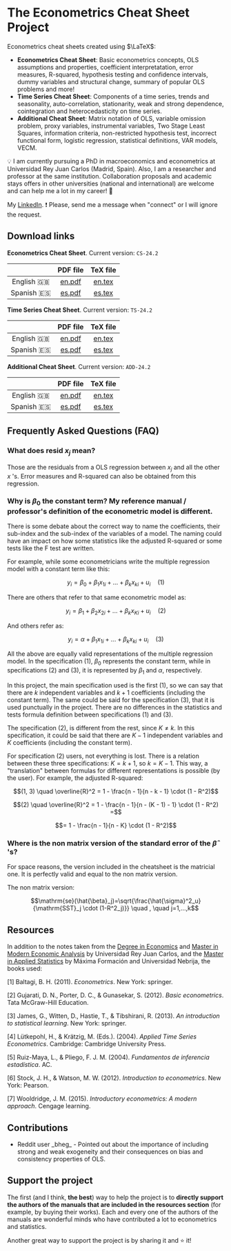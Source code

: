 # The Econometrics Cheat Sheet Project

Econometrics cheat sheets created using $\LaTeX$:

* **Econometrics Cheat Sheet**: Basic econometrics concepts, OLS assumptions and properties, coefficient interpretatation, error measures, R-squared, hypothesis testing and confidence intervals, dummy variables and structural change, summary of popular OLS problems and more!
* **Time Series Cheat Sheet**: Components of a time series, trends and seasonality, auto-correlation, stationarity, weak and strong dependence, cointegration and heterocedasticity on time series.
* **Additional Cheat Sheet**: Matrix notation of OLS, variable omission problem, proxy variables, instrumental variables, Two Stage Least Squares, information criteria, non-restricted hypothesis test, incorrect functional form, logistic regression, statistical definitions, VAR models, VECM.

:bulb: I am currently pursuing a PhD in macroeconomics and econometrics at Universidad Rey Juan Carlos (Madrid, Spain). Also, I am a researcher and professor at the same institution. Collaboration proposals and academic stays offers in other universities (national and international) are welcome and can help me a lot in my career! :rocket:

My [LinkedIn](https://www.linkedin.com/in/marcelomorenop/). ❗ Please, send me a message when "connect" or I will ignore the request.

## Download links

**Econometrics Cheat Sheet**. Current version: `CS-24.2`

|              | PDF file                                                          | TeX file                                                          |
| :----------: | :---------------------------------------------------------------: | :---------------------------------------------------------------: |
| English :uk: | [en.pdf](https://raw.githubusercontent.com/marcelomijas/econometrics-cheatsheet/main/econometrics-cheatsheet/econometrics-cheatsheet-en.pdf)  | [en.tex](econometrics-cheatsheet/econometrics-cheatsheet-en.tex)  |
| Spanish :es: | [es.pdf](https://raw.githubusercontent.com/marcelomijas/econometrics-cheatsheet/main/econometrics-cheatsheet/econometrics-cheatsheet-es.pdf)  | [es.tex](econometrics-cheatsheet/econometrics-cheatsheet-es.tex)  |

**Time Series Cheat Sheet**. Current version: `TS-24.2`

|              | PDF file                                                        | TeX file                                                        |
| :----------: | :-------------------------------------------------------------: | :-------------------------------------------------------------: |
| English :uk: | [en.pdf](https://raw.githubusercontent.com/marcelomijas/econometrics-cheatsheet/main/time-series-cheatsheet/time-series-cheatsheet-en.pdf)  | [en.tex](time-series-cheatsheet/time-series-cheatsheet-en.tex)  |
| Spanish :es: | [es.pdf](https://raw.githubusercontent.com/marcelomijas/econometrics-cheatsheet/main/time-series-cheatsheet/time-series-cheatsheet-es.pdf)  | [es.tex](time-series-cheatsheet/time-series-cheatsheet-es.tex)  |


**Additional Cheat Sheet**. Current version: `ADD-24.2`

|              | PDF file                                                      | TeX file                                                      |
| :----------: | :-----------------------------------------------------------: | :-----------------------------------------------------------: |
| English :uk: | [en.pdf](https://raw.githubusercontent.com/marcelomijas/econometrics-cheatsheet/main/additional-cheatsheet/additional-cheatsheet-en.pdf)  | [en.tex](additional-cheatsheet/additional-cheatsheet-en.tex)  |
| Spanish :es: | [es.pdf](https://raw.githubusercontent.com/marcelomijas/econometrics-cheatsheet/main/additional-cheatsheet/additional-cheatsheet-es.pdf)  | [es.tex](additional-cheatsheet/additional-cheatsheet-es.tex)  |

## Frequently Asked Questions (FAQ)

### What does $\mathrm{resid}$ $x_j$ mean?

Those are the residuals from a OLS regression between $x_j$ and all the other $x$ 's. Error measures and R-squared can also be obtained from this regression.

### Why is $\beta_0$ the constant term? My reference manual / professor's definition of the econometric model is different.

There is some debate about the correct way to name the coefficients, their sub-index and the sub-index of the variables of a model. The naming could have an impact on how some statistics like the adjusted R-squared or some tests like the F test are written.

For example, while some econometricians write the multiple regression model with a constant term like this:

$$y_i = \beta_0 + \beta_1 x_{1i} + ... + \beta_k x_{ki} + u_i \quad (1)$$

There are others that refer to that same econometric model as:

$$y_i = \beta_1 + \beta_2 x_{2i} + ... + \beta_k x_{Ki} + u_i \quad (2)$$

And others refer as:

$$y_i = \alpha + \beta_1 x_{1i} + ... + \beta_k x_{ki} + u_i \quad (3)$$

All the above are equally valid representations of the multiple regression model. In the specification $(1)$, $\beta_0$ represents the constant term, while in specifications $(2)$ and $(3)$, it is represented by $\beta_1$ and $\alpha$, respectively.

In this project, the main specification used is the first $(1)$, so we can say that there are $k$ independent variables and $k + 1$ coefficients (including the constant term). The same could be said for the specification $(3)$, that it is used punctually in the project. There are no differences in the statistics and tests formula definition between specifications $(1)$ and $(3)$.

The specification $(2)$, is different from the rest, since $K \neq k$. In this specification, it could be said that there are $K - 1$ independent variables and $K$ coefficients (including the constant term).

For specification $(2)$ users, not everything is lost. There is a relation between these three specifications: $K = k + 1$, so $k = K - 1$. This way, a "translation" between formulas for different representations is possible (by the user). For example, the adjusted R-squared:

$$(1, 3) \quad \overline{R}^2 = 1 - \frac{n - 1}{n - k - 1} \cdot (1 - R^2)$$

$$(2) \quad \overline{R}^2 = 1 - \frac{n - 1}{n - (K - 1) - 1} \cdot (1 - R^2) =$$

$$= 1 - \frac{n - 1}{n - K} \cdot (1 - R^2)$$

### Where is the non matrix version of the standard error of the $\hat{\beta}$ 's?

For space reasons, the version included in the cheatsheet is the matricial one. It is perfectly valid and equal to the non matrix version.

The non matrix version:

$$\mathrm{se}(\hat{\beta}_j)=\sqrt{\frac{\hat{\sigma}^2_u}{\mathrm{SST}_j \cdot (1-R^2_j)}} \quad , \quad j=1,...,k$$

## Resources

In addition to the notes taken from the [Degree in Economics](https://www.urjc.es/universidad/calidad/560-economia) and [Master in Modern Economic Analysis](https://www.urjc.es/estudios/master/786-analisis-economico-moderno) by Universidad Rey Juan Carlos, and the [Master in Applied Statistics](https://www.maximaformacion.es/masters/master-de-estadistica-aplicada-con-r-software/) by Máxima Formación and Universidad Nebrija, the books used:

[1] Baltagi, B. H. (2011). *Econometrics*. New York: springer.

[2] Gujarati, D. N., Porter, D. C., & Gunasekar, S. (2012). *Basic econometrics*. Tata McGraw-Hill Education.

[3] James, G., Witten, D., Hastie, T., & Tibshirani, R. (2013). *An introduction to statistical learning*. New York: springer.

[4] Lütkepohl, H., & Krätzig, M. (Eds.). (2004). *Applied Time Series Econometrics*. Cambridge: Cambridge University Press.

[5] Ruiz-Maya, L., & Pliego, F. J. M. (2004). *Fundamentos de inferencia estadística*. AC.

[6] Stock, J. H., & Watson, M. W. (2012). *Introduction to econometrics*. New York: Pearson.

[7] Wooldridge, J. M. (2015). *Introductory econometrics: A modern approach*. Cengage learning.

## Contributions

* Reddit user \_bheg_ - Pointed out about the importance of including strong and weak exogeneity and their consequences on bias and consistency properties of OLS.

## Support the project

The first (and I think, **the best**) way to help the project is to **directly support the authors of the manuals that are included in the resources section** (for example, by buying their works). Each and every one of the authors of the manuals are wonderful minds who have contributed a lot to econometrics and statistics. 

Another great way to support the project is by sharing it and :star: it!

